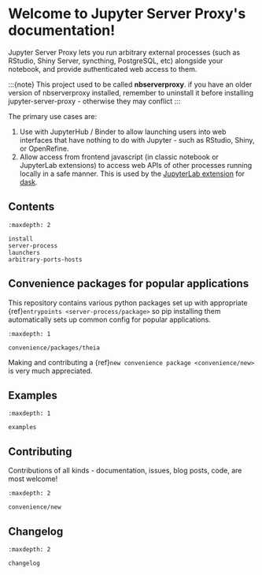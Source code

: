 # Welcome to Jupyter Server Proxy's documentation!

Jupyter Server Proxy lets you run arbitrary external processes (such
as RStudio, Shiny Server, syncthing, PostgreSQL, etc) alongside your
notebook, and provide authenticated web access to them.

:::{note}
This project used to be called **nbserverproxy**. if you have an older
version of nbserverproxy installed, remember to uninstall it before installing
jupyter-server-proxy - otherwise they may conflict
:::

The primary use cases are:

1. Use with JupyterHub / Binder to allow launching users into web
   interfaces that have nothing to do with Jupyter - such as RStudio,
   Shiny, or OpenRefine.
2. Allow access from frontend javascript (in classic notebook or
   JupyterLab extensions) to access web APIs of other processes
   running locally in a safe manner. This is used by the [JupyterLab
   extension](https://github.com/dask/dask-labextension) for
   [dask](https://www.dask.org/).

## Contents

```{toctree}
:maxdepth: 2

install
server-process
launchers
arbitrary-ports-hosts
```

## Convenience packages for popular applications

This repository contains various python packages
set up with appropriate {ref}`entrypoints <server-process/package>`
so pip installing them automatically sets up common config
for popular applications.

```{toctree}
:maxdepth: 1

convenience/packages/theia
```

Making and contributing a {ref}`new convenience package <convenience/new>`
is very much appreciated.

## Examples

```{toctree}
:maxdepth: 1

examples
```

## Contributing

Contributions of all kinds - documentation, issues, blog posts, code, are most welcome!

```{toctree}
:maxdepth: 2

convenience/new
```

## Changelog

```{toctree}
:maxdepth: 2

changelog
```
